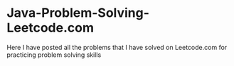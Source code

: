 # Java-Problem-Solving-Leetcode.com
Here I have posted all the problems that I have solved on Leetcode.com for practicing problem solving skills 
